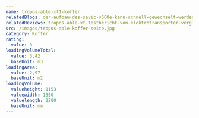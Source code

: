 ```yaml
---
name: tropos-able-xt1-koffer
relatedBlogs: der-aufbau-des-sevic-v500e-kann-schnell-gewechselt-werden
relatedReviews: tropos-able-xt-testbericht-von-elektrotransporter-vergleich
src: /images/tropos-able-koffer-seite.jpg
category: Koffer
rating:
  value: 3
loadingVolumeTotal:
  value: 3,42
  baseUnit: m3
loadingArea:
  value: 2,97
  baseUnit: m2
loadingVolume:
  valueheight: 1153
  valuewidth: 1350
  valuelength: 2200
  baseUnit: mm
---
```

